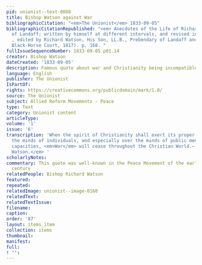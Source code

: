 ```yaml
---
pid: unionist--text-0088
title: Bishop Watson against War
bibliographicCitation: "<em>The Unionist</em> 1833-09-05"
bibliographicCitationRepublished: "<em> Anecdotes of the Life of Richard Watson, Bishop
  of Landaff; written by himself at different intervals, and revised in 1814 </em>
  , edited by Richard Watson, His Son, LL.B., Prebendary of Landaff and Wells. (London:
  Black-Horse Court, 1817). p. 168. "
fullIssueSequenceNumber: 1833-09-05 p01.14
creator: Bishop Watson
dateCreated: '1833-09-05'
description: Famous quote about war and Christianity being incompatible
language: English
publisher: The Unionist
IsPartOf: 
rights: https://creativecommons.org/publicdomain/mark/1.0/
source: The Unionist
subject: Allied Reform Movements - Peace
type: Text
category: Unionist content
articleType: 
volume: '1'
issue: '6'
transcription: 'When the spirit of Christianity shall exert its proper influence over
  the minds of individuals, and especially over the minds of public men in their public
  capacities, <em>War</em> will cease throughout the Christian World.— <em>Bishop
  Watson.</em> '
scholarlyNotes: 
commentary: This quote was well-known in the Peace Movement of the early nineteenth
  century
relatedPeople: Bishop Richard Watson
featured: 
repeated: 
relatedImage: unionist--image-0160
relatedText: 
relatedTextIssue: 
filename: 
caption: 
order: '87'
layout: items_item
collection: items
thumbnail: 
manifest: 
full: 
! '': 
---
```

